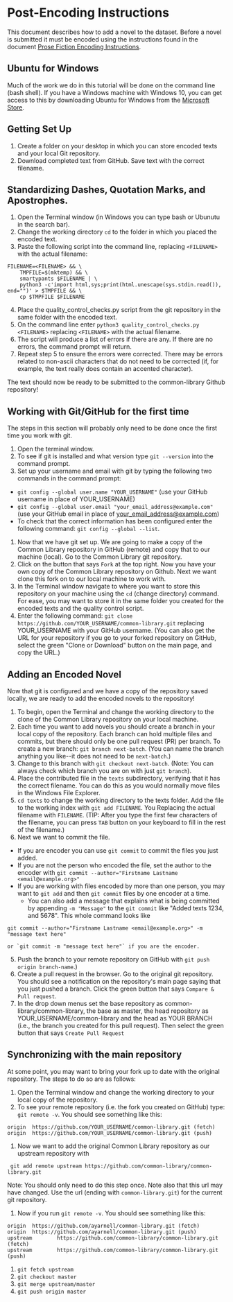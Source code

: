 # Post-Encoding Instructions
This document describes how to add a novel to the dataset. Before a novel is submitted it must be encoded using the instructions found in the document [Prose Fiction Encoding Instructions](https://handbook.ge1789.org/encoding-instructions/).

## Ubuntu for Windows
Much of the work we do in this tutorial will be done on the command line (bash shell). If you have a Windows machine with Windows 10, you can get access to this by downloading Ubuntu for Windows from the [Microsoft Store]("https://www.microsoft.com/en-us/p/ubuntu/9nblggh4msv6?activetab=pivot:regionofsystemrequirementstab").

## Getting Set Up
1. Create a folder on your desktop in which you can store encoded texts and your local Git repository.
1. Download completed text from GitHub. Save text with the correct filename.

## Standardizing  Dashes, Quotation Marks, and Apostrophes.
1. Open the Terminal window (in Windows you can type bash or Ubunutu in the search bar).
1. Change the working directory `cd` to the folder in which you placed the encoded text.
1. Paste the following script into the command line, replacing `<FILENAME>` with the actual filename:
```
FILENAME=<FILENAME> && \
    TMPFILE=$(mktemp) && \
    smartypants $FILENAME | \
    python3 -c'import html,sys;print(html.unescape(sys.stdin.read()), end="")' > $TMPFILE && \
    cp $TMPFILE $FILENAME
```
4. Place the quality_control_checks.py script from the git repository in the same folder with the encoded text.
5. On the command line enter `python3 quality_control_checks.py <FILENAME>` replacing `<FILENAME>` with the actual filename.
6. The script will produce a list of errors if there are any. If there are no errors, the command prompt will return.
7. Repeat step 5 to ensure the errors were corrected. There may be errors related to non-ascii characters that do not need to be corrected (if, for example, the text really does contain an accented character).

The text should now be ready to be submitted to the common-library Github repository!

## Working with Git/GitHub for the first time
The steps in this section will probably only need to be done once the first time you work with git.

1. Open the terminal window.
1. To see if git is installed and what version type `git --version` into the command prompt.
1. Set up your username and email with git by typing the following two commands in the command prompt:
  - `git config --global user.name "YOUR_USERNAME"` (use your GitHub username in place of YOUR_USERNAME)
  - `git config --global user.email "your_email_address@example.com"` (use your GitHub email in place of your_email_address@example.com)
  - To check that the correct information has been configured enter the following command: `git config --global --list`.
1. Now that we have git set up. We are going to make a copy of the Common Library repository in GitHub (remote) and copy that to our machine (local). Go to the Common Library git repository.
1. Click  on the button that says `Fork` at the top right. Now you have your own copy of the Common Library repository on Github. Next we want clone this fork on to our local machine to work with.
1. In the Terminal window navigate to where you want to store this repository on your machine using the `cd` (change directory) command. For ease, you may want to store it in the same folder you created for the encoded texts and the quality control script.
1. Enter the following command:
 `git clone https://github.com/YOUR_USERNAME/common-library.git` replacing YOUR_USERNAME with your GitHub username. (You can also get the URL for your repository if you go to your forked repository on GitHub, select the green "Clone or Download" button on the main page, and copy the URL.)

## Adding an Encoded Novel
Now that git is configured and we have a copy of the repository saved locally, we are ready to add the encoded novels to the repository!

1. To begin, open the Terminal and change the working directory to the clone of the Common Library repository on your local machine.
1. 	Each time you want to add novels you should create a branch in your local copy of the repository. Each branch can hold multiple files and commits, but there should only be one pull request (PR) per branch. To create a new branch: ``git branch next-batch``. (You can name the branch anything you like--it does not need to be ``next-batch``.)
1.	Change to this branch with ``git checkout next-batch``.  (Note: You can always check which branch you are on with just `git branch`).
1.	Place the contributed file in the ``texts`` subdirectory, verifying that it has the correct filename. You can do this as you would normally move files in the Windows File Explorer.
1.	`cd texts` to change the working directory to the texts folder. Add the file to the working index with ``git add FILENAME``. You Replacing the actual filename with `FILENAME`. (TIP: After you type the first few characters of the filename, you can press `TAB` button on your keyboard to fill in the rest of the filename.)
1.	Next we want to commit the file.
  - If you are encoder you can use ``git commit`` to commit the files you just added.
  - If you are not the person who encoded the file, set the author to the encoder with
  `git commit --author="Firstname Lastname <email@example.org>"`
  - If you are working with files encoded by more than one person, you may want to `git add` and then `git commit` files by one encoder at a time.
    - You can also add a message that explains what is being committed by appending `-m "Message"` to the `git commit` like "Added texts 1234, and 5678". This whole command looks like
  ```
  git commit --author="Firstname Lastname <email@example.org>" -m "message text here"
  ```
    or `git commit -m "message text here"` if you are the encoder.
5.	Push the branch to your remote repository on GitHub with  ``git push origin branch-name``.)
6.	Create a pull request in the browser. Go to the original git repository. You should see a notification on the repository's main page saying that you just pushed a branch. Click the green button that says `Compare & Pull request`.
7. In the drop down menus set the base repository as common-library/common-library, the base as master, the head repository as YOUR_USERNAME/common-library and the head as YOUR BRANCH (i.e., the branch you created for this pull request). Then select the green button that says `Create Pull Request`

## Synchronizing with the main repository

At some point, you may want to bring your fork up to date with the original repository. The steps to do so are as follows:

1. Open the Terminal window and change the working directory to your local copy of the repository.
1. To see your remote repository (i.e. the fork you created on GitHub) type: `git remote -v`. You should see something like this:
```
origin  https://github.com/YOUR_USERNAME/common-library.git (fetch)
origin  https://github.com/YOUR_USERNAME/common-library.git (push)
```
1. Now we want to add the original Common Library repository as our upstream repository with
```
 git add remote upstream https://github.com/common-library/common-library.git
 ```

 Note: You should only need to do this step once. Note also that this url may have changed. Use the url (ending with `common-library.git`) for the current git repository.
1. Now if you run `git remote -v`. You should see something like this:
```
origin  https://github.com/ayarnell/common-library.git (fetch)
origin  https://github.com/ayarnell/common-library.git (push)
upstream        https://github.com/common-library/common-library.git (fetch)
upstream        https://github.com/common-library/common-library.git (push)
```
1. `git fetch upstream`
1. `git checkout master`
1. `git merge upstream/master`
1. `git push origin master`
